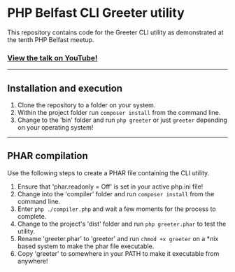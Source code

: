 # PHP Belfast CLI Greeter utility

This repository contains code for the Greeter CLI utility as demonstrated at the tenth PHP Belfast meetup.

### [View the talk on YouTube!](https://www.youtube.com/watch?v=cZOyaLLzhe4)

---

## Installation and execution

1. Clone the repository to a folder on your system.
2. Within the project folder run `composer install` from the command line.
3. Change to the 'bin' folder and run `php greeter` or just `greeter` depending on your operating system!

---

## PHAR compilation

Use the following steps to create a PHAR file containing the CLI utility.

1. Ensure that 'phar.readonly = Off' is set in your active php.ini file!
2. Change into the 'compiler' folder and run `composer install` from the command line.
3. Enter `php ./compiler.php` and wait a few moments for the process to complete.
4. Change to the project's 'dist' folder and run `php greeter.phar` to test the utility.
5. Rename 'greeter.phar' to 'greeter' and run `chmod +x greeter` on a *nix based system to make the phar file executable.
6. Copy 'greeter' to somewhere in your PATH to make it executable from anywhere!
